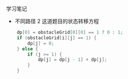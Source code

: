 学习笔记
- 不同路径 2 这道题目的状态转移方程
```java
    dp[0] = obstacleGrid[0][0] == 1 ? 0 : 1;
    if (obstacleGrid[i][j] == 1) {
        dp[j] = 0;
    } else {
        if (j >= 1) {
            dp[j] = dp[j - 1] + dp[j];
        }
    }
```
